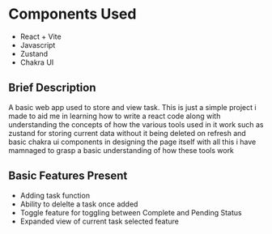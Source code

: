 # Components Used
- React + Vite
- Javascript
- Zustand
- Chakra UI


## Brief Description
A basic web app used to store and view task. This is just a simple project i made to aid me in learning how to write a react code along with understanding the concepts of how the various tools used in it work such as zustand for storing current data without it being deleted on refresh and basic chakra ui components in designing the page itself with all this i have mamnaged to grasp a basic understanding of how these tools work 

## Basic Features Present
- Adding task function
- Ability to delelte a task once added
- Toggle feature for toggling between Complete and Pending Status
- Expanded view of current task selected feature
